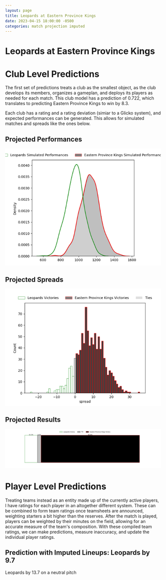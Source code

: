 ```yaml
---  
layout: page  
title: Leopards at Eastern Province Kings  
date: 2023-04-15 18:00:00 -0500  
categories: match projection imputed  
---
```

# Leopards at Eastern Province Kings

# Club Level Predictions


The first set of predictions treats a club as the smallest object, as the club develops its members, organizes a gameplan, and deploys its players as needed for each match. This club model has a prediction of 0.722, which translates to predicting Eastern Province Kings to win by 8.3.

Each club has a rating and a rating deviation (simiar to a Glicko system), and expected performances can be generated. This allows for simulated matches and spreads like the ones below.
## Projected Performances


![Projected Performances](plots/performances_2023-04-15-EasternProvinceKings-Leopards.png)
## Projected Spreads


![Projected Spreads](plots/spreads_2023-04-15-EasternProvinceKings-Leopards.png)
## Projected Results


![Projected Results](plots/resultbar_2023-04-15-EasternProvinceKings-Leopards.png)
# Player Level Predictions


Treating teams instead as an entity made up of the currently active players, I have ratings for each player in an altogether different system. These can be combined to form team ratings once teamsheets are announced, weighting starters a bit higher than the reserves. After the match is played, players can be weighted by their minutes on the field, allowing for an accurate measure of the team's composition. With these compiled team ratings, we can make predictions, measure inaccuracy, and update the individual player ratings.
## Prediction with Imputed Lineups: Leopards by 9.7


Leopards by 13.7 on a neutral pitch

